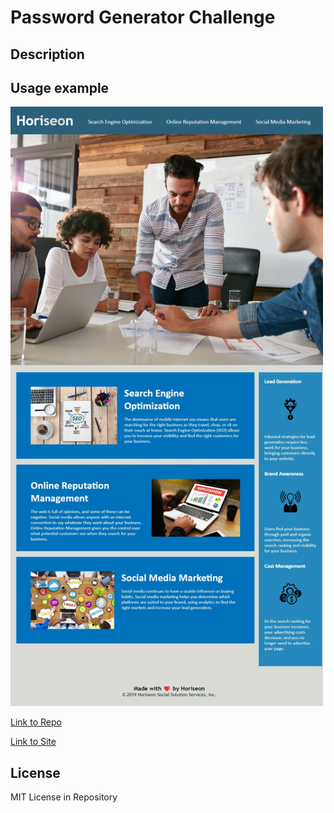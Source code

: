 # Password Generator Challenge

## Description 



## Usage example

<img src="https://github.com/Lalu423/refactoring-project/blob/main/assets/images/horiseon_refactor_sample.jpg" width="500"/>

[Link to Repo](https://github.com/Lalu423/refactoring-project)

[Link to Site](https://lalu423.github.io/refactoring-project/)

## License

MIT License in Repository